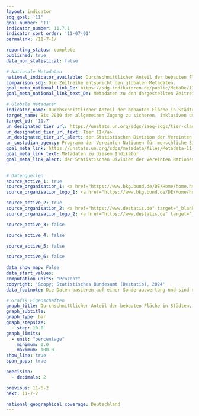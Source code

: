 ```yaml
---
layout: indicator    
sdg_goal: '11'    
goal_number: '11'    
indicator_number: 11.7.1    
indicator_sort_order: '11-07-01'    
permalink: /11-7-1/    

reporting_status: complete    
published: true    
data_non_statistical: false    

# Nationale Metadaten    
national_indicator_available: Durchschnittlicher Anteil der bebauten Fläche in Städten, der als Freifläche öffentlich zugänglich ist    
comparison_sdg: Die Zeitreihe entspricht den globalen Metadaten.    
goal_meta_national_link_De: https://sdg-indikatoren.de/public/MetaDe/11.7.1.pdf
goal_meta_national_link_text_De: Metadaten zu den dargestellten Zeitreihen    

# Globale Metadaten    
indicator_name: Durchschnittlicher Anteil der bebauten Fläche in Städten, der für alle Personen nach Geschlecht, Alter und Menschen mit Behinderungen als Freifläche öffentlich zugänglich ist    
target_name: Bis 2030 den allgemeinen Zugang zu sicheren, inklusiven und zugänglichen Grünflächen und öffentlichen Räumen gewährleisten, insbesondere für Frauen und Kinder, ältere Menschen und Menschen mit Behinderungen    
target_id: '11.7'    
un_designated_tier_url: https://unstats.un.org/sdgs/iaeg-sdgs/tier-classification/'    
un_designated_tier_url_text: Tier II</a>    
un_designated_tier_url_alert: der Statistischen Division der Vereinten Nationen    
un_custodian_agency: Programm der Vereinten Nationen für menschliche Siedlungen (UN-Habitat)    
goal_meta_link: https://unstats.un.org/sdgs/metadata/files/Metadata-11-07-01.pdf    
goal_meta_link_text: Metadaten zu diesem Indikator    
goal_meta_link_alert: der Statistischen Division der Vereinten Nationen    
    

# Datenquellen
source_active_1: true
source_organisation_1: <a href="https://www.bkg.bund.de/DE/Home/home.html" target="_blank" onclick="return confirm_alert('des Bundesamts für Kartographie und Geodäsie','De');"> Bundesamt für Kartographie und Geodäsie (BKG) </a>
source_organisation_logo_1: <a href="https://www.bkg.bund.de/DE/Home/home.html" target="_blank" onclick="return confirm_alert('des Bundesamts für Kartographie und Geodäsie','De');"><img src="https://sdg-indikatoren.de/public/OrgImgDe/bkg.png" alt="Logo bkg" style="height:60px; width:148px"/></a>

source_active_2: true
source_organisation_2: <a href="https://www.destatis.de" target="_blank"> Statistisches Bundesamt (Destatis) </a>
source_organisation_logo_2: <a href="https://www.destatis.de" target="_blank"><img src="https://sdg-indikatoren.de/public/OrgImgDe/destatis.png" alt="Logo destatis" style="height:60px; width:148px"/></a>

source_active_3: false

source_active_4: false

source_active_5: false

source_active_6: false
    
data_show_map: False    
data_start_values:     
computation_units: "Prozent"    
copyright: '&copy; Statistisches Bundesamt (Destatis), 2024'    
data_footnote: Die Daten basieren auf einer Sonderauswertung und sind nicht öffentlich zugänglich.    

# Grafik Eigenschaften    
graph_title: Durchschnittlicher Anteil der bebauten Fläche in Städten, der als Freifläche öffentlich zugänglich ist
graph_subtitle:     
graph_type: bar
graph_stepsize: 
  - step: 10.0    
graph_limits:
  - unit: "percentage"
    minimum: 0.0
    maximum: 100.0
show_line: true
span_gaps: true

precision:
  - decimals: 2    

previous: 11-6-2    
next: 11-7-2    

national_geographical_coverage: Deutschland    
---
```


<span></span>